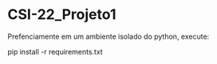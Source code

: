 # CSI-22_Projeto1

Prefenciamente em um ambiente isolado do python, execute:

pip install -r requirements.txt
